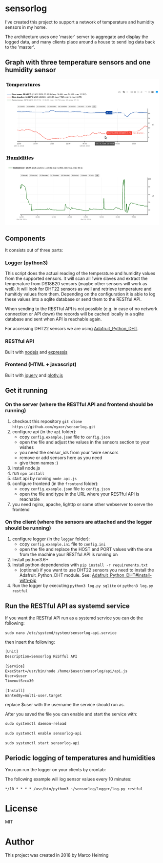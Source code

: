 # sensorlog

I've created this project to support a network of temperature and humidity sensors in my home.

The architecture uses one 'master' server to aggregate and display the logged data, and many clients place around a house to send log data back to the 'master'.

## Graph with three temperature sensors and one humidity sensor

![alt text](https://raw.githubusercontent.com/myxor/sensorlog/master/res/graph.png "Graph with three temperature sensors and one humidity sensor")


## Components

It consists out of three parts:

### Logger (python3)

This script does the actual reading of the temperature and humidity values from the supported sensors.
It will scan all 1wire slaves and extract the temperature from DS18B20 sensors (maybe other sensors will work as well).
It will look for DHT22 sensors as well and retrieve temperature and humitidy values from them.
Depending on the configuration it is able to log these values into a sqlite database or send them to the RESTful API.

When sending to the RESTful API is not possible (e.g. in case of no network connection or API down) the records will be cached locally in a sqlite database and sent when API is reachable again.


For accessing DHT22 sensors we are using [Adafruit_Python_DHT](https://github.com/adafruit/Adafruit_Python_DHT).

### RESTful API

Built with [nodejs](https://github.com/nodejs/node) and [expressjs](https://github.com/expressjs/express)

### Frontend (HTML + javascript)

Built with [jquery](https://github.com/jquery/jquery/) and [plotly.js](https://github.com/plotly/plotly.js/)



## Get it running

### On the server (where the RESTful API and frontend should be running)

1. checkout this repository
  `git clone https://github.com/myxor/sensorlog.git`
2. configure api (in the `api` folder):
    - copy `config.example.json` file to `config.json`
    - open the file and adjust the values in the sensors section to your wishes
    - you need the sensor_ids from your 1wire sensors
    - remove or add sensors here as you need
    - give them names :)
3. install node.js
4. run `npm install`
5. start api by running `node api.js`
6. configure frontend (in the `frontend` folder):
    - copy `config.example.json` file to `config.json`
    - open the file and type in the URL where your RESTful API is reachable
7. you need nginx, apache, lighttp or some other webserver to serve the frontend

### On the client (where the sensors are attached and the logger should be running)

1. configure logger (in the `logger` folder):
    - copy `config.example.ini` file to `config.ini`
    - open the file and replace the HOST and PORT values with the one from the machine your RESTful API is running on
2. Install python3.6+
3. Install python dependencies with `pip install -r requirements.txt`
    - (optional) if you want to use DHT22 sensors you need to install the Adafruit_Python_DHT module. See: [Adafruit_Python_DHT#install-with-pip](https://github.com/adafruit/Adafruit_Python_DHT#install-with-pip)
4. Run the logger by executing `python3 log.py sqlite` or `python3 log.py restful`


## Run the RESTful API as systemd service

If you want the RESTful API run as a systemd service you can do the following:

```sudo nano /etc/systemd/system/sensorlog-api.service```

then insert the following:

```
[Unit]
Description=Sensorlog RESTful API

[Service]
ExecStart=/usr/bin/node /home/$user/sensorlog/api/api.js
User=$user
TimeoutSec=30

[Install]
WantedBy=multi-user.target
```

replace $user with the username the service should run as.

After you saved the file you can enable and start the service with:

```
sudo systemctl daemon-reload

sudo systemctl enable sensorlog-api

sudo systemctl start sensorlog-api

```


## Periodic logging of temperatures and humidities

You can run the logger on your clients by crontab:

The following example will log sensor values every 10 minutes:

```*/10 * * * * /usr/bin/python3 ~/sensorlog/logger/log.py restful```


# License

MIT


# Author

This project was created in 2018 by Marco Heiming
